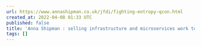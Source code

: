 ```yaml
---
url: https://www.annashipman.co.uk/jfdi/fighting-entropy-qcon.html
created_at: 2022-04-08 01:33 UTC
published: false
title: 'Anna Shipman : selling infrastructure and microservices work to business'
tags: []
---
```



